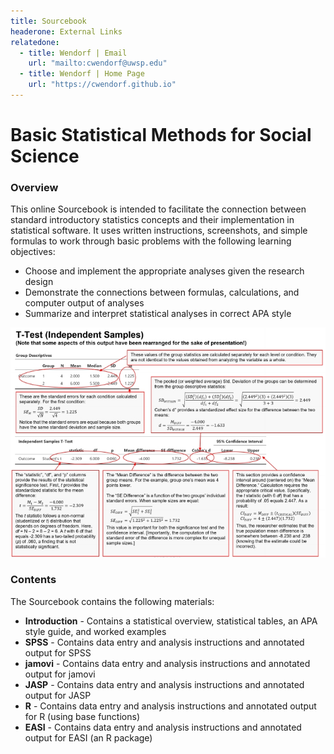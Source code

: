 ```yaml
---
title: Sourcebook
headerone: External Links
relatedone:
  - title: Wendorf | Email
    url: "mailto:cwendorf@uwsp.edu"
  - title: Wendorf | Home Page
    url: "https://cwendorf.github.io"
---
```


# Basic Statistical Methods for Social Science

### Overview

This online Sourcebook is intended to facilitate the connection between standard introductory statistics concepts and their implementation in statistical software. It uses written instructions, screenshots, and simple formulas to work through basic problems with the following learning objectives:

- Choose and implement the appropriate analyses given the research design
- Demonstrate the connections between formulas, calculations, and computer output of analyses
- Summarize and interpret statistical analyses in correct APA style

<p align="center"><kbd><img src="AnnotatedOutput.jpg"></kbd></p>

### Contents

The Sourcebook contains the following materials:

- **Introduction** - Contains a statistical overview, statistical tables, an APA style guide, and worked examples
- **SPSS** - Contains data entry and analysis instructions and annotated output for SPSS
- **jamovi** - Contains data entry and analysis instructions and annotated output for jamovi
- **JASP** - Contains data entry and analysis instructions and annotated output for JASP
- **R** - Contains data entry and analysis instructions and annotated output for R (using base functions)
- **EASI** - Contains data entry and analysis instructions and annotated output for EASI (an R package)

